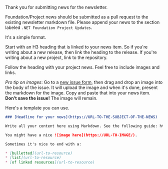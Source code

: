 Thank you for submitting news for the newsletter.

Foundation/Project news should be submitted as a pull request to the existing newsletter markdown file. Please append your news to the section labeled `.NET Foundation Project Updates`.

It's a simple format.

Start with an H3 heading that is linked to your news item. So if you're writing about a new release, then link the heading to the release. If you're writing about a new project, link to the repository.

Follow the heading with your project news. Feel free to include images and links.

_Pro tip on images_: Go to a [new issue form](https://github.com/dotnet-foundation/newsletter/issues/new), then drag and drop an image into the body of the issue. It will upload the image and when it's done, present the markdown for the image. Copy and paste that into your news item. __Don't save the issue!__ The image will remain.

Here's a template you can use.

```md
### [Headline for your news](https://URL-TO-THE-SUBJECT-OF-THE-NEWS)

Write all your content here using Markdown. See the following guide: https://help.github.com/en/articles/basic-writing-and-formatting-syntax

You might have a nice ![image here](https://URL-TO-IMAGE/).

Sometimes it's nice to end with a:

* [bulletted](url-to-resource)
* [list](url-to-resource)
* [of linked resources](url-to-resource)
```